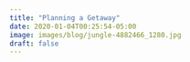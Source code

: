 ```yaml
---
title: "Planning a Getaway"
date: 2020-01-04T00:25:54-05:00
image: images/blog/jungle-4882466_1280.jpg
draft: false
---
```




